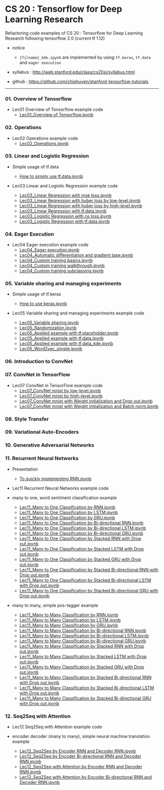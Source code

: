 # CS 20 : Tensorflow for Deep Learning Research
Refactoring code examples of CS 20 : Tensorflow for Deep Learning Research following tensorflow 2.0 (current tf 1.12)

* notice
	+ `{filname}_kde.ipynb` are implemented by using `tf.keras`, `tf.data` and `eager execution` 

* syllabus : http://web.stanford.edu/class/cs20si/syllabus.html
* github : https://github.com/chiphuyen/stanford-tensorflow-tutorials 
- - -

### 01. Overview of Tensorflow
- Lec01 Overview of Tensorflow example code
	- [Lec01_Overview of Tensorflow.ipynb](https://nbviewer.jupyter.org/github/aisolab/CS20/blob/master/Lec01_Overview%20of%20Tensorflow/Lec01_Overview%20of%20Tensorflow.ipynb)

### 02. Operations
- Lec02 Operations example code
	- [Lec02_Operations.ipynb](https://nbviewer.jupyter.org/github/aisolab/CS20/blob/master/Lec02_Operations/Lec02_Operations.ipynb)

### 03. Linear and Logistic Regression
- Simple usage of tf.data
	- [How to simply use tf.data.ipynb](https://nbviewer.jupyter.org/github/aisolab/CS20/blob/master/Lec03_Linear%20and%20Logistic%20Regression/How%20to%20simply%20use%20tf.data.ipynb)


- Lec03 Linear and Logistic Regression example code
	- [Lec03_Linear Regression with mse loss.ipynb](https://nbviewer.jupyter.org/github/aisolab/CS20/blob/master/Lec03_Linear%20and%20Logistic%20Regression/Lec03_Linear%20Regression%20with%20mse%20loss.ipynb)
	- [Lec03_Linear Regression with huber loss by low-level.ipynb](https://nbviewer.jupyter.org/github/aisolab/CS20/blob/master/Lec03_Linear%20and%20Logistic%20Regression/Lec03_Linear%20Regression%20with%20huber%20loss%20by%20low-level.ipynb)
	- [Lec03_Linear Regression with huber loss by high-level.ipynb](https://nbviewer.jupyter.org/github/aisolab/CS20/blob/master/Lec03_Linear%20and%20Logistic%20Regression/Lec03_Linear%20Regression%20with%20huber%20loss%20by%20high-level.ipynb)
	- [Lec03_Linear Regression with tf.data.ipynb](https://nbviewer.jupyter.org/github/aisolab/CS20/blob/master/Lec03_Linear%20and%20Logistic%20Regression/Lec03_Linear%20Regression%20with%20tf.data.ipynb)
	- [Lec03_Logistic Regression with ce loss.ipynb](https://nbviewer.jupyter.org/github/aisolab/CS20/blob/master/Lec03_Linear%20and%20Logistic%20Regression/Lec03_Logistic%20Regression%20with%20ce%20loss.ipynb)
	- [Lec03_Logistic Regression with tf.data.ipynb](https://nbviewer.jupyter.org/github/aisolab/CS20/blob/master/Lec03_Linear%20and%20Logistic%20Regression/Lec03_Logistic%20Regression%20with%20tf.data.ipynb)

### 04. Eager Execution
+ Lec04 Eager execution example code
	* [Lec04_Eager execution.ipynb](https://nbviewer.jupyter.org/github/aisolab/CS20/blob/master/Lec04_Eager%20execution/Lec04_Eager%20execution.ipynb)
	* [Lec04_Automatic differentiation and gradient tape.ipynb](https://nbviewer.jupyter.org/github/aisolab/CS20/blob/master/Lec04_Eager%20execution/Lec04_Automatic%20differentiation%20and%20gradient%20tape.ipynb)
	* [Lec04_Custom training basics.ipynb](https://nbviewer.jupyter.org/github/aisolab/CS20/blob/master/Lec04_Eager%20execution/Lec04_Custom%20training%20basics.ipynb)
	* [Lec04_Custom training walkthrough.ipynb](https://nbviewer.jupyter.org/github/aisolab/CS20/blob/master/Lec04_Eager%20execution/Lec04_Custom%20training%20walkthrough.ipynb)
	* [Lec04_Custom training subclassing.ipynb](https://nbviewer.jupyter.org/github/aisolab/CS20/blob/master/Lec04_Eager%20execution/Lec04_Custom%20training%20subclassing.ipynb)
### 05. Variable sharing and managing experiments
- Simple usage of tf.keras
	- [How to use keras.ipynb](https://nbviewer.jupyter.org/github/aisolab/CS20/blob/master/Lec05_Variable%20sharing%20and%20managing%20experiments/How%20to%20use%20keras.ipynb) 

- Lec05 Variable sharing and managing experiments example code
	- [Lec05_Variable sharing.ipynb](https://nbviewer.jupyter.org/github/aisolab/CS20/blob/master/Lec05_Variable%20sharing%20and%20managing%20experiments/Lec05_Variable%20sharing.ipynb)
	- [Lec05_Randomization.ipynb](https://nbviewer.jupyter.org/github/aisolab/CS20/blob/master/Lec05_Variable%20sharing%20and%20managing%20experiments/Lec05_Randomization.ipynb)
	- [Lec05_Applied example with tf.placeholder.ipynb](https://nbviewer.jupyter.org/github/aisolab/CS20/blob/master/Lec05_Variable%20sharing%20and%20managing%20experiments/Lec05_Applied%20example%20with%20tf.placeholder.ipynb)
	- [Lec05_Applied example with tf.data.ipynb](https://nbviewer.jupyter.org/github/aisolab/CS20/blob/master/Lec05_Variable%20sharing%20and%20managing%20experiments/Lec05_Applied%20example%20with%20tf.data.ipynb)
	- [Lec05_Applied example with tf.data_kde.ipynb](https://nbviewer.jupyter.org/github/aisolab/CS20/blob/master/Lec05_Variable%20sharing%20and%20managing%20experiments/Lec05_Applied%20example%20with%20tf.data_kde.ipynb)
	- [Lec05_Word2vec_simple.ipynb](https://nbviewer.jupyter.org/github/aisolab/CS20/blob/master/Lec05_Variable%20sharing%20and%20managing%20experiments/Lec05_Word2vec_simple.ipynb)

### 06. Introduction to ConvNet
### 07. ConvNet in TensorFlow
- Lec07 ConvNet in TensorFlow example code
	- [Lec07_ConvNet mnist by low-level.ipynb](https://nbviewer.jupyter.org/github/aisolab/CS20/blob/master/Lec07_ConvNet%20in%20Tensorflow/Lec07_ConvNet%20mnist%20by%20low-level.ipynb)
	- [Lec07_ConvNet mnist by high-level.ipynb](https://nbviewer.jupyter.org/github/aisolab/CS20/blob/master/Lec07_ConvNet%20in%20Tensorflow/Lec07_ConvNet%20mnist%20by%20high-level.ipynb)
	- [Lec07_ConvNet mnist with Weight initialization and Drop out.ipynb](https://nbviewer.jupyter.org/github/aisolab/CS20/blob/master/Lec07_ConvNet%20in%20Tensorflow/Lec07_ConvNet%20mnist%20with%20Weight%20initialization%20and%20Drop%20out.ipynb)
	- [Lec07_ConvNet mnist with Weight initialization and Batch norm.ipynb](https://nbviewer.jupyter.org/github/aisolab/CS20/blob/master/Lec07_ConvNet%20in%20Tensorflow/Lec07_ConvNet%20mnist%20with%20Weight%20initialization%20and%20Batch%20norm.ipynb)

### 08. Style Transfer
### 09. Variational Auto-Encoders
### 10. Generative Adversarial Networks
### 11. Recurrent Neural Networks
- Presentation
	- [To quickly implementing RNN.ipynb](https://nbviewer.jupyter.org/github/aisolab/CS20/blob/master/Lec11_Recurrent%20Neural%20Networks/To%20quickly%20implementing%20RNN.ipynb)


- Lec11 Recurrent Neural Networks example code
- many to one, word sentiment classification example
	- [Lec11_Many to One Classification by RNN.ipynb](https://nbviewer.jupyter.org/github/aisolab/CS20/blob/master/Lec11_Recurrent%20Neural%20Networks/Lec11_Many%20to%20One%20Classification%20by%20RNN.ipynb)
	- [Lec11_Many to One Classification by LSTM.ipynb](https://nbviewer.jupyter.org/github/aisolab/CS20/blob/master/Lec11_Recurrent%20Neural%20Networks/Lec11_Many%20to%20One%20Classification%20by%20LSTM.ipynb)
	- [Lec11_Many to One Classification by GRU.ipynb](https://nbviewer.jupyter.org/github/aisolab/CS20/blob/master/Lec11_Recurrent%20Neural%20Networks/Lec11_Many%20to%20One%20Classification%20by%20GRU.ipynb)
	- [Lec11_Many to One Classification by Bi-directional RNN.ipynb](https://nbviewer.jupyter.org/github/aisolab/CS20/blob/master/Lec11_Recurrent%20Neural%20Networks/Lec11_Many%20to%20One%20Classification%20by%20Bi-directional%20RNN.ipynb)
	- [Lec11_Many to One Classification by Bi-directional LSTM.ipynb](https://nbviewer.jupyter.org/github/aisolab/CS20/blob/master/Lec11_Recurrent%20Neural%20Networks/Lec11_Many%20to%20One%20Classification%20by%20Bi-directional%20LSTM.ipynb)
	- [Lec11_Many to One Classification by Bi-directional GRU.ipynb](https://nbviewer.jupyter.org/github/aisolab/CS20/blob/master/Lec11_Recurrent%20Neural%20Networks/Lec11_Many%20to%20One%20Classification%20by%20Bi-directional%20GRU.ipynb)
	- [Lec11_Many to One Classification by Stacked RNN with Drop out.ipynb](https://nbviewer.jupyter.org/github/aisolab/CS20/blob/master/Lec11_Recurrent%20Neural%20Networks/Lec11_Many%20to%20One%20Classification%20by%20Stacked%20RNN%20with%20Drop%20out.ipynb)
	- [Lec11_Many to One Classification by Stacked LSTM with Drop out.ipynb](https://nbviewer.jupyter.org/github/aisolab/CS20/blob/master/Lec11_Recurrent%20Neural%20Networks/Lec11_Many%20to%20One%20Classification%20by%20Stacked%20LSTM%20with%20Drop%20out.ipynb)
	- [Lec11_Many to One Classification by Stacked GRU with Drop out.ipynb](https://nbviewer.jupyter.org/github/aisolab/CS20/blob/master/Lec11_Recurrent%20Neural%20Networks/Lec11_Many%20to%20One%20Classification%20by%20Stacked%20GRU%20with%20Drop%20out.ipynb)
	- [Lec11_Many to One Classification by Stacked Bi-directional RNN with Drop out.ipynb](https://nbviewer.jupyter.org/github/aisolab/CS20/blob/master/Lec11_Recurrent%20Neural%20Networks/Lec11_Many%20to%20One%20Classification%20by%20Stacked%20Bi-directional%20RNN%20with%20Drop%20out.ipynb)
	- [Lec11_Many to One Classification by Stacked Bi-directional LSTM with Drop out.ipynb](https://nbviewer.jupyter.org/github/aisolab/CS20/blob/master/Lec11_Recurrent%20Neural%20Networks/Lec11_Many%20to%20One%20Classification%20by%20Stacked%20Bi-directional%20LSTM%20with%20Drop%20out.ipynb)
	- [Lec11_Many to One Classification by Stacked Bi-directional GRU with Drop out.ipynb](https://nbviewer.jupyter.org/github/aisolab/CS20/blob/master/Lec11_Recurrent%20Neural%20Networks/Lec11_Many%20to%20One%20Classification%20by%20Stacked%20Bi-directional%20GRU%20with%20Drop%20out.ipynb)

- many to many, simple pos-tagger example
	- [Lec11_Many to Many Classification by RNN.ipynb](https://nbviewer.jupyter.org/github/aisolab/CS20/blob/master/Lec11_Recurrent%20Neural%20Networks/Lec11_Many%20to%20Many%20Classification%20by%20RNN.ipynb)
	- [Lec11_Many to Many Classification by LSTM.ipynb](https://nbviewer.jupyter.org/github/aisolab/CS20/blob/master/Lec11_Recurrent%20Neural%20Networks/Lec11_Many%20to%20Many%20Classification%20by%20LSTM.ipynb)
	- [Lec11_Many to Many Classification by GRU.ipynb](https://nbviewer.jupyter.org/github/aisolab/CS20/blob/master/Lec11_Recurrent%20Neural%20Networks/Lec11_Many%20to%20Many%20Classification%20by%20GRU.ipynb)
	- [Lec11_Many to Many Classification by Bi-directional RNN.ipynb](https://nbviewer.jupyter.org/github/aisolab/CS20/blob/master/Lec11_Recurrent%20Neural%20Networks/Lec11_Many%20to%20Many%20Classification%20by%20Bi-directional%20RNN.ipynb)
	- [Lec11_Many to Many Classification by Bi-directional LSTM.ipynb](https://nbviewer.jupyter.org/github/aisolab/CS20/blob/master/Lec11_Recurrent%20Neural%20Networks/Lec11_Many%20to%20Many%20Classification%20by%20Bi-directional%20LSTM.ipynb)
	- [Lec11_Many to Many Classification by Bi-directional GRU.ipynb](https://nbviewer.jupyter.org/github/aisolab/CS20/blob/master/Lec11_Recurrent%20Neural%20Networks/Lec11_Many%20to%20Many%20Classification%20by%20Bi-directional%20GRU.ipynb)
	- [Lec11_Many to Many Classification by Stacked RNN with Drop out.ipynb](https://nbviewer.jupyter.org/github/aisolab/CS20/blob/master/Lec11_Recurrent%20Neural%20Networks/Lec11_Many%20to%20Many%20Classification%20by%20Stacked%20RNN%20with%20Drop%20out.ipynb)
	- [Lec11_Many to Many Classification by Stacked LSTM with Drop out.ipynb](https://nbviewer.jupyter.org/github/aisolab/CS20/blob/master/Lec11_Recurrent%20Neural%20Networks/Lec11_Many%20to%20Many%20Classification%20by%20Stacked%20LSTM%20with%20Drop%20out.ipynb)
	- [Lec11_Many to Many Classification by Stacked GRU with Drop out.ipynb](https://nbviewer.jupyter.org/github/aisolab/CS20/blob/master/Lec11_Recurrent%20Neural%20Networks/Lec11_Many%20to%20Many%20Classification%20by%20Stacked%20GRU%20with%20Drop%20out.ipynb)
	- [Lec11_Many to Many Classification by Stacked Bi-directional RNN with Drop out.ipynb](https://nbviewer.jupyter.org/github/aisolab/CS20/blob/master/Lec11_Recurrent%20Neural%20Networks/Lec11_Many%20to%20Many%20Classification%20by%20Stacked%20Bi-directional%20RNN%20with%20Drop%20out.ipynb)
	- [Lec11_Many to Many Classification by Stacked Bi-directional LSTM with Drop out.ipynb](https://nbviewer.jupyter.org/github/aisolab/CS20/blob/master/Lec11_Recurrent%20Neural%20Networks/Lec11_Many%20to%20Many%20Classification%20by%20Stacked%20Bi-directional%20LSTM%20with%20Drop%20out.ipynb)
	- [Lec11_Many to Many Classification by Stacked Bi-directional GRU with Drop out.ipynb](https://nbviewer.jupyter.org/github/aisolab/CS20/blob/master/Lec11_Recurrent%20Neural%20Networks/Lec11_Many%20to%20Many%20Classification%20by%20Stacked%20Bi-directional%20GRU%20with%20Drop%20out.ipynb)

### 12. Seq2Seq with Attention
- Lec12 Seq2Seq with Attention example code

- encoder decoder (many to many), simple neural machine translation example
	- [Lec12_Seq2Seq by Encoder RNN and Decoder RNN.ipynb](https://nbviewer.jupyter.org/github/aisolab/CS20/blob/master/Lec12_Seq2Seq%20with%20Attention/Lec12_Seq2Seq%20by%20Encoder%20RNN%20and%20Decoder%20RNN.ipynb)
	- [Lec12_Seq2Seq by Encoder Bi-directional RNN and Decoder RNN.ipynb](https://nbviewer.jupyter.org/github/aisolab/CS20/blob/master/Lec12_Seq2Seq%20with%20Attention/Lec12_Seq2Seq%20by%20Encoder%20Bi-directional%20RNN%20and%20Decoder%20RNN.ipynb)
	- [Lec12_Seq2Seq with Attention by Encoder RNN and Decoder RNN.ipynb](https://nbviewer.jupyter.org/github/aisolab/CS20/blob/master/Lec12_Seq2Seq%20with%20Attention/Lec12_Seq2Seq%20with%20Attention%20by%20Encoder%20RNN%20and%20Decoder%20RNN.ipynb)
	- [Lec12_Seq2Seq with Attention by Encoder Bi-directional RNN and Decoder RNN.ipynb](https://nbviewer.jupyter.org/github/aisolab/CS20/blob/master/Lec12_Seq2Seq%20with%20Attention/Lec12_Seq2Seq%20with%20Attention%20by%20Encoder%20Bi-directional%20RNN%20and%20Decoder%20RNN.ipynb)

